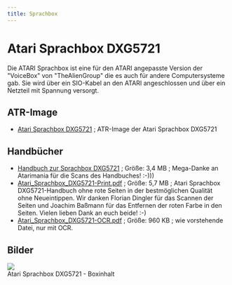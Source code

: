 ```yaml
---
title: Sprachbox
---
```

# Atari Sprachbox DXG5721  
  
Die ATARI Sprachbox ist eine für den ATARI angepasste Version der "VoiceBox" von "TheAlienGroup" die es auch für andere Computersysteme gab. Sie wird über ein SIO-Kabel an den ATARI angeschlossen und über ein Netzteil mit Spannung versorgt.  
  
  
## ATR-Image  
- [Atari Sprachbox DXG5721](attachments/Sprachbox.atr) ; ATR-Image der Atari Sprachbox DXG5721  
  
## Handbücher  
- [Handbuch zur Sprachbox DXG5721](attachments/Atari_Sprachbox_DXG5721.pdf) ; Größe: 3,4 MB ; Mega-Danke an Atarimania für die Scans des Handbuches! :-)))  
- [Atari_Sprachbox_DXG5721-Print.pdf](attachments/Atari_Sprachbox_DXG5721-Print.pdf) ; Größe: 5,7 MB  ; Atari Sprachbox DXG5721-Handbuch ohne rote Seiten in der bestmöglichen Qualität ohne Neueintippen. Wir danken Florian Dingler für das Scannen der Seiten und Joachim Baßmann für das Entfernen der roten Farbe in den Seiten. Vielen lieben Dank an euch beide! :-)  
- [Atari_Sprachbox_DXG5721-OCR.pdf](attachments/Atari_Sprachbox_DXG5721-OCR.pdf) ; Größe: 960 KB  ; wie vorstehende Datei, nur mit OCR.  
  
## Bilder  
![](attachments/Sprachbox.jpg)  
Atari Sprachbox DXG5721 - Boxinhalt  
